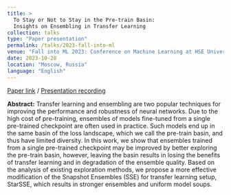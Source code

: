 ```yaml
---
title: >
  To Stay or Not to Stay in the Pre-train Basin:
  Insights on Ensembling in Transfer Learning
collection: talks
type: "Paper presentation"
permalink: /talks/2023-fall-into-ml
venue: "Fall into ML 2023: Conference on Machine Learning at HSE University"
date: 2023-10-28
location: "Moscow, Russia"
language: "English"
---
```


[Paper link](https://isadrtdinov.github.io/publication/2023-to-stay-or-not-to-stay) / 
[Presentation recording](https://youtu.be/2-vzNMMMWoI?si=46cb43Rl9bEL3Cih&t=136)

**Abstract:** Transfer learning and ensembling are two popular techniques for improving the performance
and robustness of neural networks. Due to the high cost of pre-training, ensembles of
models fine-tuned from a single pre-trained checkpoint are often used in practice.
Such models end up in the same basin of the loss landscape, which we call
the pre-train basin, and thus have limited diversity. In this work, we show that
ensembles trained from a single pre-trained checkpoint may be improved by better
exploring the pre-train basin, however, leaving the basin results in losing
the benefits of transfer learning and in degradation of the ensemble quality.
Based on the analysis of existing exploration methods, we propose a more effective
modification of the Snapshot Ensembles (SSE) for transfer learning setup, StarSSE,
which results in stronger ensembles and uniform model soups.